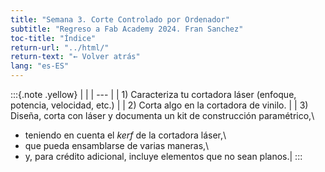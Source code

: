 ```yaml
---
title: "Semana 3. Corte Controlado por Ordenador"
subtitle: "Regreso a Fab Academy 2024. Fran Sanchez"
toc-title: "Índice"
return-url: "../html/"
return-text: "← Volver atrás"
lang: "es-ES"
---
```

:::{.note .yellow}
|     |
| --- |
| 1) Caracteriza tu cortadora láser (enfoque, potencia, velocidad, etc.) |
| 2) Corta algo en la cortadora de vinilo. |
| 3) Diseña, corta con láser y documenta un kit de construcción paramétrico,\
- teniendo en cuenta el *kerf* de la cortadora láser,\
- que pueda ensamblarse de varias maneras,\
- y, para crédito adicional, incluye elementos que no sean planos.|
:::